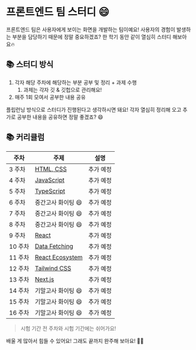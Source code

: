 # 프론트엔드 팀 스터디 😄

프론트엔드 팀은 사용자에게 보이는 화면을 개발하는 팀이예요! 사용자의 경험이 발생하는 부분을 담당하기 때문에 정말 중요하겠죠? 한 학기 동안 같이 열심히 스터디 해보아요🔥

## 📚 스터디 방식

1. 각자 해당 주차에 해당하는 부분 공부 및 정리 + 과제 수행
   1. 과제는 각자 깃 & 깃헙으로 관리해요!
2. 매주 1회 모여서 공부한 내용 공유

플립런닝 방식으로 스터디가 진행된다고 생각하시면 돼요! 각자 열심히 정리해 오고 추가로 공부한 내용을 공유하면 정말 좋겠죠? 😄

## 📚 커리큘럼

| 주차    | 주제                                           | 설명      |
| ------- | ---------------------------------------------- | --------- |
| 3 주차  | [HTML, CSS](./1.%20HTML,%20CSS.md)             | 추가 예정 |
| 4 주차  | [JavaScript](./2.%20JavaScript.md)             | 추가 예정 |
| 5 주차  | [TypeScript](./3.%20TypeScript.md)             | 추가 예정 |
| 6 주차  | 중간고사 화이팅 😄                             | 추가 예정 |
| 7 주차  | 중간고사 화이팅 😄                             | 추가 예정 |
| 8 주차  | 중간고사 화이팅 😄                             | 추가 예정 |
| 9 주차  | [React](./4.%20React.md)                       | 추가 예정 |
| 10 주차 | [Data Fetching](./5.%20Data%20Fetching.md)     | 추가 예정 |
| 11 주차 | [React Ecosystem](./6.%20React%20Ecosystem.md) | 추가 예정 |
| 12 주차 | [Tailwind CSS](./7.%20Tailwind%20CSS.md)       | 추가 예정 |
| 13 주차 | [Next.js](./8.%20Next.js.md)                   | 추가 예정 |
| 14 주차 | 기말고사 화이팅 😄                             | 추가 예정 |
| 15 주차 | 기말고사 화이팅 😄                             | 추가 예정 |
| 16 주차 | 기말고사 화이팅 😄                             | 추가 예정 |

> 시험 기간 전 주차와 시험 기간에는 쉬어가요!

배울 게 많아서 힘들 수 있어요! 그래도 끝까지 완주해 보아요! 🏃‍♀️
